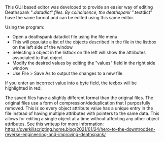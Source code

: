 This GUI based editor was developed to provide an easier way of editing Deathspank "*.datadict" files. By coincidence, the deathspank "*.textdict" have the same format and can be edited using this same editor. 


Using the program:
 - Open a deathspank datadict file using the file menu
 - This will populate a list of the objects described in the file in the listbox on the left side of the window
 - Selecting a object in the listbox on the left will show the attributes associated to that object
 - Modify the desired values by editing the "values" field in the right side window
 - Use File > Save As to output the changes to a new file.
 
 If you enter an incorrect value into a byte field, the texbox will be highlighted in red.
 
 The saved files have a slightly different format than the original files. The original files use a form of compression/deduplication that I purposfully removed. This is so every object attribute value has a unique entry in the file instead of having multiple attributes with pointers to the same data. This allows for editing a single object at a time without affecting any other object attributes. See this writeup for more information: https://overkillscripting.home.blog/2021/01/24/hero-to-the-downtrodden-reverse-engineering-and-improving-deathspank/ 
 
 
